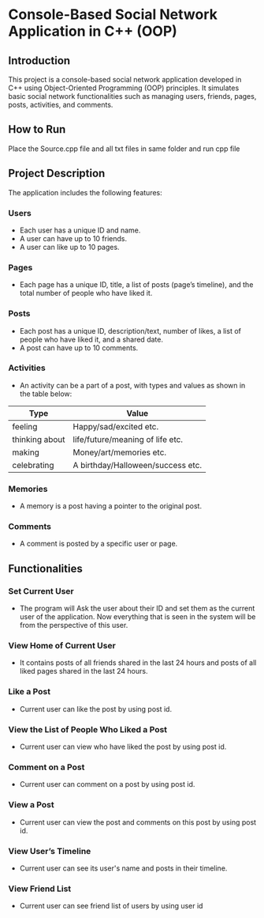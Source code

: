 # Console-Based Social Network Application in C++ (OOP)

## Introduction

This project is a console-based social network application developed in C++ using Object-Oriented Programming (OOP) principles. It simulates basic social network functionalities such as managing users, friends, pages, posts, activities, and comments.

## How to Run

Place the Source.cpp file and all txt files in same folder and run cpp file


## Project Description

The application includes the following features:

### Users

- Each user has a unique ID and name.
- A user can have up to 10 friends.
- A user can like up to 10 pages.

### Pages

- Each page has a unique ID, title, a list of posts (page’s timeline), and the total number of people who have liked it.

### Posts

- Each post has a unique ID, description/text, number of likes, a list of people who have liked it, and a shared date.
- A post can have up to 10 comments.

### Activities

- An activity can be a part of a post, with types and values as shown in the table below:

| Type             | Value                              |
| ---------------- | ---------------------------------- |
| feeling          | Happy/sad/excited etc.             |
| thinking about   | life/future/meaning of life etc.   |
| making           | Money/art/memories etc.            |
| celebrating      | A birthday/Halloween/success etc.  |

### Memories

- A memory is a post having a pointer to the original post.

### Comments

- A comment is posted by a specific user or page.

## Functionalities

### Set Current User

- The program will Ask the user about their ID and set them as the current user of the application. Now everything that is seen in the system will be from the perspective of this user.

### View Home of Current User

- It contains posts of all friends shared in the last 24 hours and posts of all liked pages shared in the last 24 hours.

### Like a Post

- Current user can like the post by using post id.

### View the List of People Who Liked a Post

- Current user can view who have liked the post by using post id.

### Comment on a Post

- Current user can comment on a post by using post id.

### View a Post

- Current user can view the post and comments on this post by using post id.


### View User’s Timeline

- Current user can see its user's name and posts in their timeline.

### View Friend List

- Current user can see friend list of users by using user id


